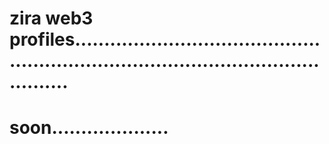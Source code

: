 # zira web3 profiles.........................................................................................................
# soon....................
